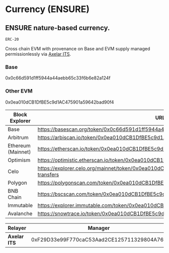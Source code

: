 # Currency (ENSURE)

## ENSURE nature-based currency.

`ERC-20`

Cross chain EVM with provenance on Base and EVM supply managed permissionlessly via [Axelar ITS](https://interchain.axelar.dev/base/0x0c66d591d1ff5944A44aebB65c33f6B6e82a124F).

### Base

0x0c66d591d1ff5944a44aebb65c33f6b6e82a124f

### Other EVM

0x0ea010dCB1DfBE5c9d1AC475901a59642bad90f4

<table><thead><tr><th width="208">Block Explorer</th><th>URL</th></tr></thead><tbody><tr><td>Base</td><td><a href="https://basescan.org/token/0x0c66d591d1ff5944a44aebb65c33f6b6e82a124f">https://basescan.org/token/0x0c66d591d1ff5944a44aebb65c33f6b6e82a124f</a></td></tr><tr><td>Arbitrum</td><td><a href="https://arbiscan.io/token/0x0ea010dCB1DfBE5c9d1AC475901a59642bad90f4">https://arbiscan.io/token/0x0ea010dCB1DfBE5c9d1AC475901a59642bad90f4</a></td></tr><tr><td>Ethereum (Mainnet)</td><td><a href="https://etherscan.io/token/0x0ea010dCB1DfBE5c9d1AC475901a59642bad90f4">https://etherscan.io/token/0x0ea010dCB1DfBE5c9d1AC475901a59642bad90f4</a></td></tr><tr><td>Optimism</td><td><a href="https://optimistic.etherscan.io/token/0x0ea010dCB1DfBE5c9d1AC475901a59642bad90f4">https://optimistic.etherscan.io/token/0x0ea010dCB1DfBE5c9d1AC475901a59642bad90f4</a></td></tr><tr><td>Celo</td><td><a href="https://explorer.celo.org/mainnet/token/0x0ea010dCB1DfBE5c9d1AC475901a59642bad90f4/token-transfers">https://explorer.celo.org/mainnet/token/0x0ea010dCB1DfBE5c9d1AC475901a59642bad90f4/token-transfers</a></td></tr><tr><td>Polygon</td><td><a href="https://polygonscan.com/token/0x0ea010dCB1DfBE5c9d1AC475901a59642bad90f4">https://polygonscan.com/token/0x0ea010dCB1DfBE5c9d1AC475901a59642bad90f4</a></td></tr><tr><td>BNB Chain</td><td><a href="https://bscscan.com/token/0x0ea010dCB1DfBE5c9d1AC475901a59642bad90f4">https://bscscan.com/token/0x0ea010dCB1DfBE5c9d1AC475901a59642bad90f4</a></td></tr><tr><td>Immutable</td><td><a href="https://explorer.immutable.com/token/0x0ea010dCB1DfBE5c9d1AC475901a59642bad90f4">https://explorer.immutable.com/token/0x0ea010dCB1DfBE5c9d1AC475901a59642bad90f4</a></td></tr><tr><td>Avalanche</td><td><a href="https://snowtrace.io/token/0x0ea010dCB1DfBE5c9d1AC475901a59642bad90f4">https://snowtrace.io/token/0x0ea010dCB1DfBE5c9d1AC475901a59642bad90f4</a></td></tr></tbody></table>

<table><thead><tr><th width="212">Relayer</th><th>Manager</th></tr></thead><tbody><tr><td><strong>Axelar ITS</strong></td><td>0xF29D33e99F770caC53Aad2CE125711329804A76a</td></tr></tbody></table>
